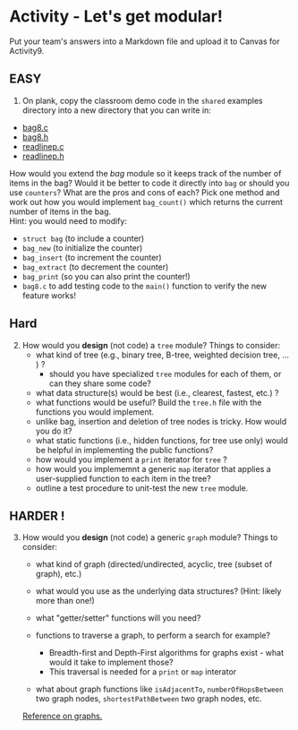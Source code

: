 # Activity - Let's get modular!

Put your team's answers into a Markdown file and upload it to Canvas for Activity9.

## EASY

1. On plank, copy the classroom demo code in the `shared` examples directory into a new directory that you can write in:

- [bag8.c](https://github.com/CS50DartmouthFA2025/examples/blob/main/bag8.c) 
- [bag8.h](https://github.com/CS50DartmouthFA2025/examples/blob/main/bag8.h) 
- [readlinep.c](https://github.com/CS50DartmouthFA2025/examples/blob/main/readlinep.c) 
- [readlinep.h](https://github.com/CS50DartmouthFA2025/examples/blob/main/readlinep.h) 

How would you extend the *bag* module so it keeps track of the number of items 
in the bag? Would it be better to code it directly into `bag` or should you 
use `counters`? What are the pros and cons of each? Pick one method and work out 
how you would implement `bag_count()` which returns the current number of items in 
the bag.  
Hint: you would need to modify:

* `struct bag`  (to include a counter)
* `bag_new`     (to initialize the counter)
* `bag_insert`  (to increment the counter)
* `bag_extract` (to decrement the counter)
* `bag_print`   (so you can also print the counter!)
* `bag8.c`      to add testing code to the `main()` function to verify the new feature works!



## Hard

2. How would you **design** (not code) a `tree` module? Things to consider:
    - what kind of tree (e.g., binary tree, B-tree, weighted decision tree, ... ) ?
      - should you have specialized `tree` modules for each of them, or can they share some code?
    - what data structure(s) would be best (i.e., clearest, fastest, etc.) ?
    - what functions would be useful? Build the `tree.h` file with the functions 
      you would implement.
    - unlike bag, insertion and deletion of tree nodes is tricky. How would you do it? 
    - what static functions (i.e., hidden functions, for tree use only) would be 
      helpful in implementing the public functions?
    - how would you implement a `print` iterator for `tree` ?
    - how would you implememnt a generic `map` iterator that applies a user-supplied
      function to each item in the tree?
    - outline a test procedure to unit-test the new `tree` module.

## HARDER !

3. How would you **design** (not code) a generic `graph` module? Things to consider:
    - what kind of graph (directed/undirected, acyclic, tree (subset of graph), etc.)
    - what would you use as the underlying data structures? (Hint: likely more than one!)
    - what "getter/setter" functions will you need?
    - functions to traverse a graph, to perform a search for example? 
        - Breadth-first and Depth-First algorithms for graphs exist - what would it take to implement 
          those?
        - This traversal is needed for a `print` or `map` interator
      
   - what about graph functions like `isAdjacentTo`, `numberOfHopsBetween` two graph nodes, `shortestPathBetween` two graph nodes, etc.     
   
   [Reference on graphs.](https://www.geeksforgeeks.org/graph-types-and-applications/?ref=lbp)
